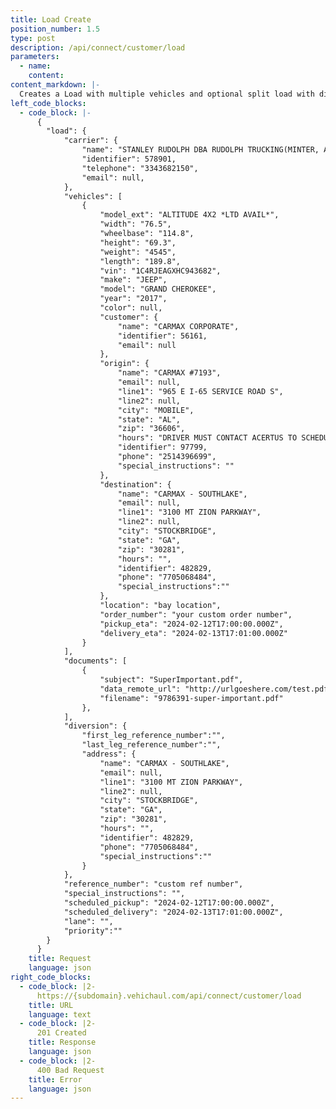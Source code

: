 ```yaml
---
title: Load Create
position_number: 1.5
type: post
description: /api/connect/customer/load
parameters:
  - name:
    content:
content_markdown: |-
  Creates a Load with multiple vehicles and optional split load with diversion.
left_code_blocks:
  - code_block: |-
      {
      	"load": {
      		"carrier": {
      			"name": "STANLEY RUDOLPH DBA RUDOLPH TRUCKING(MINTER, AL)ACH 2 DAY",
      			"identifier": 578901,
      			"telephone": "3343682150",
      			"email": null,
      		},
      		"vehicles": [
      			{
      				"model_ext": "ALTITUDE 4X2 *LTD AVAIL*",
      				"width": "76.5",
      				"wheelbase": "114.8",
      				"height": "69.3",
      				"weight": "4545",
      				"length": "189.8",
      				"vin": "1C4RJEAGXHC943682",
      				"make": "JEEP",
      				"model": "GRAND CHEROKEE",
      				"year": "2017",
      				"color": null,
      				"customer": {
      					"name": "CARMAX CORPORATE",
      					"identifier": 56161,
      					"email": null
      				},
      				"origin": {
      					"name": "CARMAX #7193",
      					"email": null,
      					"line1": "965 E I-65 SERVICE ROAD S",
      					"line2": null,
      					"city": "MOBILE",
      					"state": "AL",
      					"zip": "36606",
      					"hours": "DRIVER MUST CONTACT ACERTUS TO SCHEDULE APPOINTMENT FOR PICK UP OR DELIVERY",
      					"identifier": 97799,
      					"phone": "2514396699",
      					"special_instructions": ""
      				},
      				"destination": {
      					"name": "CARMAX - SOUTHLAKE",
      					"email": null,
      					"line1": "3100 MT ZION PARKWAY",
      					"line2": null,
      					"city": "STOCKBRIDGE",
      					"state": "GA",
      					"zip": "30281",
      					"hours": "",
      					"identifier": 482829,
      					"phone": "7705068484",
      					"special_instructions":""
      				},
      				"location": "bay location",
      				"order_number": "your custom order number",
      				"pickup_eta": "2024-02-12T17:00:00.000Z",
      				"delivery_eta": "2024-02-13T17:01:00.000Z"
      			}
      		],
      		"documents": [
      			{
      				"subject": "SuperImportant.pdf",
      				"data_remote_url": "http://urlgoeshere.com/test.pdf",
      				"filename": "9786391-super-important.pdf"
      			},
      		],
      		"diversion": {
      			"first_leg_reference_number":"",
      			"last_leg_reference_number":"",
      			"address": {
      				"name": "CARMAX - SOUTHLAKE",
      				"email": null,
      				"line1": "3100 MT ZION PARKWAY",
      				"line2": null,
      				"city": "STOCKBRIDGE",
      				"state": "GA",
      				"zip": "30281",
      				"hours": "",
      				"identifier": 482829,
      				"phone": "7705068484",
      				"special_instructions":""
      			}
      		},
      		"reference_number": "custom ref number",
      		"special_instructions": "",
      		"scheduled_pickup": "2024-02-12T17:00:00.000Z",
      		"scheduled_delivery": "2024-02-13T17:01:00.000Z",
      		"lane": "",
      		"priority":""
      	}
      }
    title: Request
    language: json
right_code_blocks:
  - code_block: |2-
      https://{subdomain}.vehichaul.com/api/connect/customer/load
    title: URL
    language: text
  - code_block: |2-
      201 Created
    title: Response
    language: json
  - code_block: |2-
      400 Bad Request
    title: Error
    language: json
---
```

